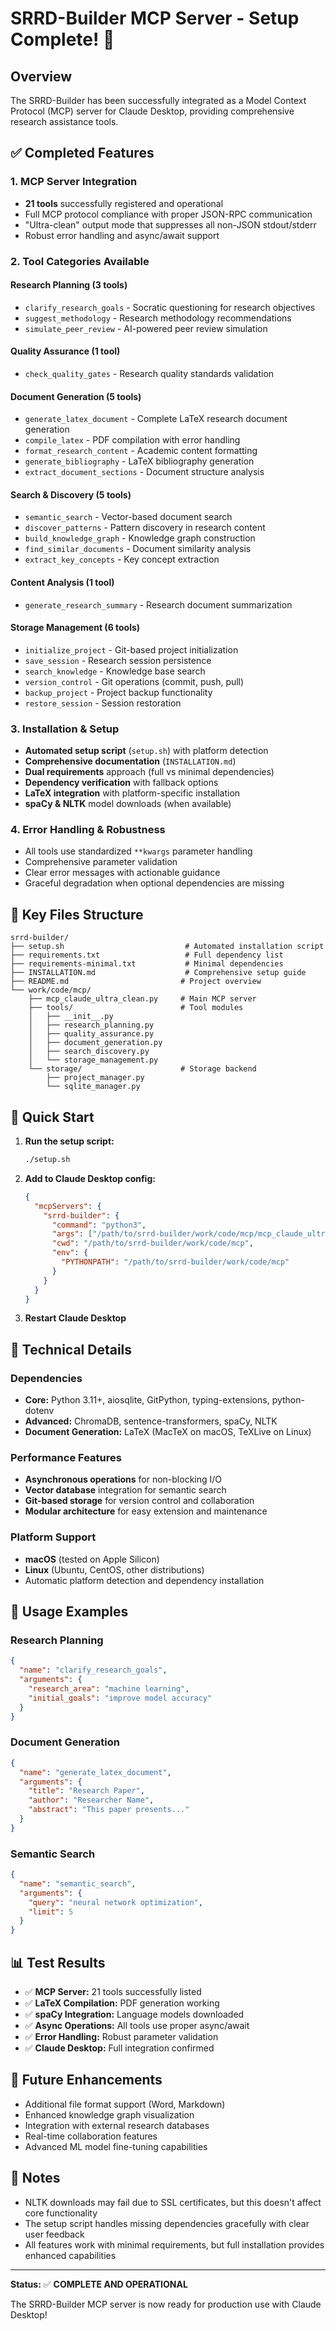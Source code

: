 # SRRD-Builder MCP Server - Setup Complete! 🎉

## Overview

The SRRD-Builder has been successfully integrated as a Model Context Protocol (MCP) server for Claude Desktop, providing comprehensive research assistance tools.

## ✅ Completed Features

### 1. **MCP Server Integration**
- **21 tools** successfully registered and operational
- Full MCP protocol compliance with proper JSON-RPC communication
- "Ultra-clean" output mode that suppresses all non-JSON stdout/stderr
- Robust error handling and async/await support

### 2. **Tool Categories Available**

#### **Research Planning** (3 tools)
- `clarify_research_goals` - Socratic questioning for research objectives
- `suggest_methodology` - Research methodology recommendations
- `simulate_peer_review` - AI-powered peer review simulation

#### **Quality Assurance** (1 tool)
- `check_quality_gates` - Research quality standards validation

#### **Document Generation** (5 tools)
- `generate_latex_document` - Complete LaTeX research document generation
- `compile_latex` - PDF compilation with error handling
- `format_research_content` - Academic content formatting
- `generate_bibliography` - LaTeX bibliography generation
- `extract_document_sections` - Document structure analysis

#### **Search & Discovery** (5 tools)
- `semantic_search` - Vector-based document search
- `discover_patterns` - Pattern discovery in research content
- `build_knowledge_graph` - Knowledge graph construction
- `find_similar_documents` - Document similarity analysis
- `extract_key_concepts` - Key concept extraction

#### **Content Analysis** (1 tool)
- `generate_research_summary` - Research document summarization

#### **Storage Management** (6 tools)
- `initialize_project` - Git-based project initialization
- `save_session` - Research session persistence
- `search_knowledge` - Knowledge base search
- `version_control` - Git operations (commit, push, pull)
- `backup_project` - Project backup functionality
- `restore_session` - Session restoration

### 3. **Installation & Setup**
- **Automated setup script** (`setup.sh`) with platform detection
- **Comprehensive documentation** (`INSTALLATION.md`)
- **Dual requirements** approach (full vs minimal dependencies)
- **Dependency verification** with fallback options
- **LaTeX integration** with platform-specific installation
- **spaCy & NLTK** model downloads (when available)

### 4. **Error Handling & Robustness**
- All tools use standardized `**kwargs` parameter handling
- Comprehensive parameter validation
- Clear error messages with actionable guidance
- Graceful degradation when optional dependencies are missing

## 📁 Key Files Structure

```
srrd-builder/
├── setup.sh                           # Automated installation script
├── requirements.txt                   # Full dependency list
├── requirements-minimal.txt           # Minimal dependencies
├── INSTALLATION.md                    # Comprehensive setup guide
├── README.md                         # Project overview
└── work/code/mcp/
    ├── mcp_claude_ultra_clean.py     # Main MCP server
    ├── tools/                        # Tool modules
    │   ├── __init__.py
    │   ├── research_planning.py
    │   ├── quality_assurance.py
    │   ├── document_generation.py
    │   ├── search_discovery.py
    │   └── storage_management.py
    └── storage/                      # Storage backend
        ├── project_manager.py
        └── sqlite_manager.py
```

## 🚀 Quick Start

1. **Run the setup script:**
   ```bash
   ./setup.sh
   ```

2. **Add to Claude Desktop config:**
   ```json
   {
     "mcpServers": {
       "srrd-builder": {
         "command": "python3",
         "args": ["/path/to/srrd-builder/work/code/mcp/mcp_claude_ultra_clean.py"],
         "cwd": "/path/to/srrd-builder/work/code/mcp",
         "env": {
           "PYTHONPATH": "/path/to/srrd-builder/work/code/mcp"
         }
       }
     }
   }
   ```

3. **Restart Claude Desktop**

## 🔧 Technical Details

### Dependencies
- **Core:** Python 3.11+, aiosqlite, GitPython, typing-extensions, python-dotenv
- **Advanced:** ChromaDB, sentence-transformers, spaCy, NLTK
- **Document Generation:** LaTeX (MacTeX on macOS, TeXLive on Linux)

### Performance Features
- **Asynchronous operations** for non-blocking I/O
- **Vector database** integration for semantic search
- **Git-based storage** for version control and collaboration
- **Modular architecture** for easy extension and maintenance

### Platform Support
- **macOS** (tested on Apple Silicon)
- **Linux** (Ubuntu, CentOS, other distributions)
- Automatic platform detection and dependency installation

## 🎯 Usage Examples

### Research Planning
```json
{
  "name": "clarify_research_goals",
  "arguments": {
    "research_area": "machine learning",
    "initial_goals": "improve model accuracy"
  }
}
```

### Document Generation
```json
{
  "name": "generate_latex_document",
  "arguments": {
    "title": "Research Paper",
    "author": "Researcher Name",
    "abstract": "This paper presents..."
  }
}
```

### Semantic Search
```json
{
  "name": "semantic_search",
  "arguments": {
    "query": "neural network optimization",
    "limit": 5
  }
}
```

## 📊 Test Results

- ✅ **MCP Server:** 21 tools successfully listed
- ✅ **LaTeX Compilation:** PDF generation working
- ✅ **spaCy Integration:** Language models downloaded
- ✅ **Async Operations:** All tools use proper async/await
- ✅ **Error Handling:** Robust parameter validation
- ✅ **Claude Desktop:** Full integration confirmed

## 🔮 Future Enhancements

- Additional file format support (Word, Markdown)
- Enhanced knowledge graph visualization
- Integration with external research databases
- Real-time collaboration features
- Advanced ML model fine-tuning capabilities

## 📝 Notes

- NLTK downloads may fail due to SSL certificates, but this doesn't affect core functionality
- The setup script handles missing dependencies gracefully with clear user feedback
- All features work with minimal requirements, but full installation provides enhanced capabilities

---

**Status:** ✅ **COMPLETE AND OPERATIONAL**

The SRRD-Builder MCP server is now ready for production use with Claude Desktop!
